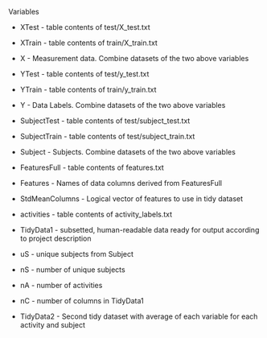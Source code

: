 Variables

* XTest - table contents of test/X_test.txt
* XTrain - table contents of train/X_train.txt
* X - Measurement data. Combine datasets of the two above variables

* YTest - table contents of test/y_test.txt
* YTrain - table contents of train/y_train.txt
* Y - Data Labels. Combine datasets of the two above variables

* SubjectTest - table contents of test/subject_test.txt
* SubjectTrain - table contents of test/subject_train.txt
* Subject - Subjects. Combine datasets of the two above variables

* FeaturesFull - table contents of features.txt
* Features - Names of data columns derived from FeaturesFull
* StdMeanColumns - Logical vector of features to use in tidy dataset

* activities - table contents of activity_labels.txt
* TidyData1 - subsetted, human-readable data ready for output according to project description

* uS - unique subjects from Subject
* nS - number of unique subjects
* nA - number of activities
* nC - number of columns in TidyData1
* TidyData2 - Second tidy dataset with average of each variable for each activity and subject
